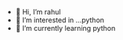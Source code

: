 - 👋 Hi, I’m rahul
- 👀 I’m interested in ...python
- 🌱 I’m currently learning python 
  

<!---
pyhtmlrash/pyhtmlrash is a ✨ special ✨ repository because its `README.md` (this file) appears on your GitHub profile.
You can click the Preview link to take a look at your changes.
--->
